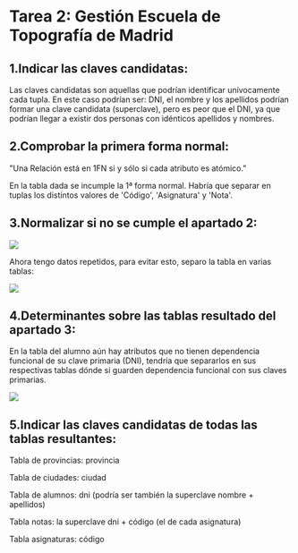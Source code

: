 
# Tarea 2: Gestión Escuela de Topografía de Madrid

## 1.Indicar las claves candidatas:

Las claves candidatas son aquellas que podrían identificar unívocamente cada tupla. En este caso podrían ser: DNI, el nombre y los apellidos podrían formar una clave  candidata (superclave), pero es peor que el DNI, ya que podrían llegar a existir dos personas con idénticos apellidos y nombres. 

## 2.Comprobar la primera forma normal:

"Una Relación está en 1FN si y sólo si cada atributo es atómico."

En la tabla dada se incumple la 1ª forma normal. Habría que separar en tuplas los distintos valores de 'Código', 'Asignatura' y 'Nota'.

## 3.Normalizar si no se cumple el apartado 2:

<img src="../img/tarea2.1.png">

Ahora tengo datos repetidos, para evitar esto, separo la tabla en varias tablas:

<img src="tarea2.1.png">

## 4.Determinantes sobre las tablas resultado del apartado 3:

En la tabla del alumno aún hay atributos que no tienen dependencia funcional de su clave primaria (DNI), tendría que separarlos en sus respectivas tablas dónde si guarden dependencia funcional con sus claves primarias.

<img src="tarea2.2.png">

## 5.Indicar las claves candidatas de todas las tablas resultantes:

Tabla de provincias: provincia

Tabla de ciudades: ciudad

Tabla de alumnos: dni (podría ser también la superclave nombre + apellidos)

Tabla notas: la superclave dni + código (el de cada asignatura)

Tabla asignaturas: código
